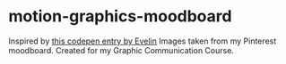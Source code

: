 # motion-graphics-moodboard
Inspired by [this codepen entry by Evelin](https://codepen.io/evirunurm/pen/VwrmXbJ)
Images taken from my Pinterest moodboard.
Created for my Graphic Communication Course.